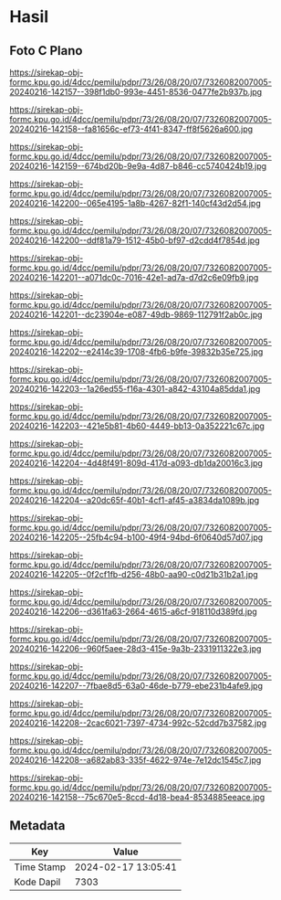 # Hasil

## Foto C Plano

https://sirekap-obj-formc.kpu.go.id/4dcc/pemilu/pdpr/73/26/08/20/07/7326082007005-20240216-142157--398f1db0-993e-4451-8536-0477fe2b937b.jpg

https://sirekap-obj-formc.kpu.go.id/4dcc/pemilu/pdpr/73/26/08/20/07/7326082007005-20240216-142158--fa81656c-ef73-4f41-8347-ff8f5626a600.jpg

https://sirekap-obj-formc.kpu.go.id/4dcc/pemilu/pdpr/73/26/08/20/07/7326082007005-20240216-142159--674bd20b-9e9a-4d87-b846-cc5740424b19.jpg

https://sirekap-obj-formc.kpu.go.id/4dcc/pemilu/pdpr/73/26/08/20/07/7326082007005-20240216-142200--065e4195-1a8b-4267-82f1-140cf43d2d54.jpg

https://sirekap-obj-formc.kpu.go.id/4dcc/pemilu/pdpr/73/26/08/20/07/7326082007005-20240216-142200--ddf81a79-1512-45b0-bf97-d2cdd4f7854d.jpg

https://sirekap-obj-formc.kpu.go.id/4dcc/pemilu/pdpr/73/26/08/20/07/7326082007005-20240216-142201--a071dc0c-7016-42e1-ad7a-d7d2c6e09fb9.jpg

https://sirekap-obj-formc.kpu.go.id/4dcc/pemilu/pdpr/73/26/08/20/07/7326082007005-20240216-142201--dc23904e-e087-49db-9869-112791f2ab0c.jpg

https://sirekap-obj-formc.kpu.go.id/4dcc/pemilu/pdpr/73/26/08/20/07/7326082007005-20240216-142202--e2414c39-1708-4fb6-b9fe-39832b35e725.jpg

https://sirekap-obj-formc.kpu.go.id/4dcc/pemilu/pdpr/73/26/08/20/07/7326082007005-20240216-142203--1a26ed55-f16a-4301-a842-43104a85dda1.jpg

https://sirekap-obj-formc.kpu.go.id/4dcc/pemilu/pdpr/73/26/08/20/07/7326082007005-20240216-142203--421e5b81-4b60-4449-bb13-0a352221c67c.jpg

https://sirekap-obj-formc.kpu.go.id/4dcc/pemilu/pdpr/73/26/08/20/07/7326082007005-20240216-142204--4d48f491-809d-417d-a093-db1da20016c3.jpg

https://sirekap-obj-formc.kpu.go.id/4dcc/pemilu/pdpr/73/26/08/20/07/7326082007005-20240216-142204--a20dc65f-40b1-4cf1-af45-a3834da1089b.jpg

https://sirekap-obj-formc.kpu.go.id/4dcc/pemilu/pdpr/73/26/08/20/07/7326082007005-20240216-142205--25fb4c94-b100-49f4-94bd-6f0640d57d07.jpg

https://sirekap-obj-formc.kpu.go.id/4dcc/pemilu/pdpr/73/26/08/20/07/7326082007005-20240216-142205--0f2cf1fb-d256-48b0-aa90-c0d21b31b2a1.jpg

https://sirekap-obj-formc.kpu.go.id/4dcc/pemilu/pdpr/73/26/08/20/07/7326082007005-20240216-142206--d361fa63-2664-4615-a6cf-918110d389fd.jpg

https://sirekap-obj-formc.kpu.go.id/4dcc/pemilu/pdpr/73/26/08/20/07/7326082007005-20240216-142206--960f5aee-28d3-415e-9a3b-2331911322e3.jpg

https://sirekap-obj-formc.kpu.go.id/4dcc/pemilu/pdpr/73/26/08/20/07/7326082007005-20240216-142207--7fbae8d5-63a0-46de-b779-ebe231b4afe9.jpg

https://sirekap-obj-formc.kpu.go.id/4dcc/pemilu/pdpr/73/26/08/20/07/7326082007005-20240216-142208--2cac6021-7397-4734-992c-52cdd7b37582.jpg

https://sirekap-obj-formc.kpu.go.id/4dcc/pemilu/pdpr/73/26/08/20/07/7326082007005-20240216-142208--a682ab83-335f-4622-974e-7e12dc1545c7.jpg

https://sirekap-obj-formc.kpu.go.id/4dcc/pemilu/pdpr/73/26/08/20/07/7326082007005-20240216-142158--75c670e5-8ccd-4d18-bea4-8534885eeace.jpg


## Metadata

| Key        | Value               |
| ---------- | ------------------- |
| Time Stamp | 2024-02-17 13:05:41 |
| Kode Dapil | 7303                |



